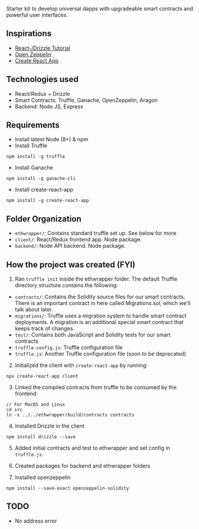 Starter kit to develop universal dapps with upgradeable smart contracts
and powerful user interfaces.

## Inspirations

- [React-/Drizzle Tutorial](https://truffleframework.com/tutorials/getting-started-with-drizzle-and-react)
- [Open Zeppelin](https://github.com/OpenZeppelin/openzeppelin-solidity)
- [Create React App](https://github.com/facebookincubator/create-react-app)

## Technologies used

- React/Redux + Drizzle
- Smart Contracts: Truffle, Ganache, OpenZeppelin, Aragon
- Backend: Node JS, Express

## Requirements

- Install latest Node (8+) & npm
- Install Truffle

`npm install -g truffle`

- Install Ganache

`npm install -g ganache-cli`

- Install create-react-app

`npm install -g create-react-app`

## Folder Organization

- `ethwrapper/`: Contains standard truffle set up. See below for more
- `client/`: React/Redux frontend app. Node package.
- `backend/`: Node API backend. Node package.

## How the project was created (FYI)

1. Ran `truffle init` inside the ethwrapper folder. The default Truffle directory structure contains the following:

- `contracts/`: Contains the Solidity source files for our smart contracts. There is an important contract in here called Migrations.sol, which we'll talk about later.
- `migrations/`: Truffle uses a migration system to handle smart contract deployments. A migration is an additional special smart contract that keeps track of changes.
- `test/`: Contains both JavaScript and Solidity tests for our smart contracts
- `truffle-config.js`: Truffle configuration file
- `truffle.js`: Another Truffle configuration file (soon to be deprecated)

2. Initialized the client with `create-react-app` by running:

`npx create-react-app client`

3. Linked the compiled contracts from truffle to be consumed by the frontend:

```
// For MacOS and Linux
cd src
ln -s ../../ethwrapper/build/contracts contracts
```

4. Installed Drizzle in the client

```
npm install drizzle --save
```

5. Added initial contracts and test to ethwrapper and set config in `truffle.js`.

6. Created packages for backend and ethwrapper folders
7. Installed openzeppelin

```
npm install --save-exact openzeppelin-solidity
```

## TODO
- No address error
